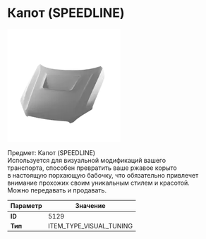 # Капот (SPEEDLINE)

![Item Image](../img/5129.webp?raw=true)

Предмет: Капот (SPEEDLINE)<br>Используется для визуальной модификаций вашего<br>транспорта, способен превратить ваше ржавое корыто<br>в настоящую порхающую бабочку, что обязательно привлечет<br>внимание прохожих своим уникальным стилем и красотой.<br>Можно передавать и продавать.


| Параметр | Значение |
|----------|----------|
| **ID** | 5129 |
| **Тип** | ITEM_TYPE_VISUAL_TUNING |

